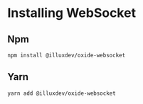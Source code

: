 # Installing WebSocket

## Npm
```
npm install @illuxdev/oxide-websocket
```

## Yarn
```
yarn add @illuxdev/oxide-websocket
```

